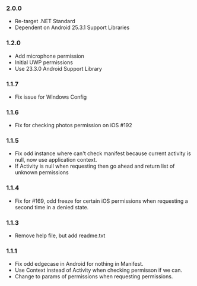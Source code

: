 ### 2.0.0
* Re-target .NET Standard
* Dependent on Android 25.3.1 Support Libraries

### 1.2.0
* Add microphone permission
* Initial UWP permissions
* Use 23.3.0 Android Support Library

### 1.1.7
* Fix issue for Windows Config

###  1.1.6
* Fix for checking photos permission on iOS #192

### 1.1.5
* Fix odd instance where can't check manifest because current activity is null, now use application context.
* If Activity is null when requesting then go ahead and return list of unknown permissions

### 1.1.4
* Fix for #169, odd freeze for certain iOS permissions when requesting a second time in a denied state.

### 1.1.3
* Remove help file, but add readme.txt

### 1.1.1
* Fix odd edgecase in Android for nothing in Manifest.
* Use Context instead of Activity when checking permisson if we can.
* Change to params of permissions when requesting permissions.
